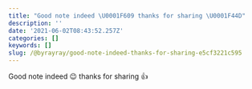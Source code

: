 ```yaml
---
title: "Good note indeed \U0001F609 thanks for sharing \U0001F44D"
description: ''
date: '2021-06-02T08:43:52.257Z'
categories: []
keywords: []
slug: /@byrayray/good-note-indeed-thanks-for-sharing-e5cf3221c595
---
```


Good note indeed 😉 thanks for sharing 👍